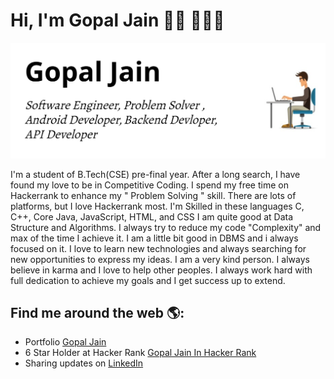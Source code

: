 # Hi, I'm Gopal Jain 👋🏾 👩🏾‍💻

<img src="https://raw.githubusercontent.com/gopaljain1st/gopaljain1st/master/developer.png" alt="banner that says Gopal Jain - Software Engineer, Problem Solver, Android Developer, Backend Devloper, API Developer">

I'm a student of B.Tech(CSE) pre-final year. After a long search, I have found my love to be in Competitive Coding. I spend my free time on Hackerrank to enhance my " Problem Solving " skill. There are lots of platforms, but I love Hackerrank most.
I'm Skilled in these languages C, C++, Core Java, JavaScript, HTML, and CSS
I am quite good at Data Structure and Algorithms. I always try to reduce my code "Complexity" and max of the time I achieve it.
I am a little bit good in DBMS and i always focused on it. I love to learn new technologies and always searching for new opportunities to express my ideas.
I am a very kind person. I always believe in karma and I love to help other peoples. I always work hard with full dedication to achieve my goals and I get success up to extend. 


## Find me around the web 🌎:
- Portfolio <a href="https://gopaljain1st.github.io">Gopal Jain</a>
- 6 Star Holder at Hacker Rank <a href="https://hackerrank.com/jaingopal09">Gopal Jain In Hacker Rank</a> 
- Sharing updates on <a href="https://www.linkedin.com/in/gopaljain1st/">LinkedIn</a> 
